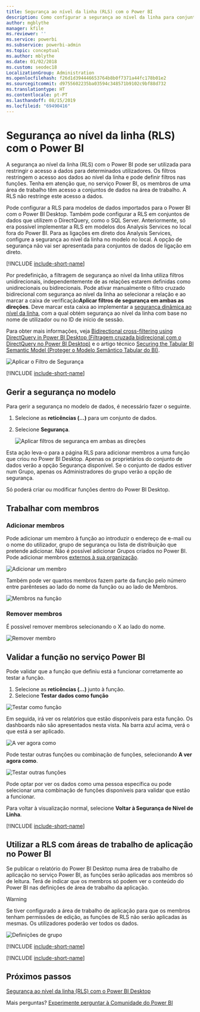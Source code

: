 ```yaml
---
title: Segurança ao nível da linha (RLS) com o Power BI
description: Como configurar a segurança ao nível da linha para conjuntos de dados importados, e DirectQuery, no serviço Power BI.
author: mgblythe
manager: kfile
ms.reviewer: ''
ms.service: powerbi
ms.subservice: powerbi-admin
ms.topic: conceptual
ms.author: mblythe
ms.date: 01/02/2018
ms.custom: seodec18
LocalizationGroup: Administration
ms.openlocfilehash: f26d1d394446653764b8b0f7371a44fc178b01e2
ms.sourcegitcommit: d9755602235ba03594c348571b9102c9bf88d732
ms.translationtype: HT
ms.contentlocale: pt-PT
ms.lasthandoff: 08/15/2019
ms.locfileid: "69490416"
---
```

# <a name="row-level-security-rls-with-power-bi"></a>Segurança ao nível da linha (RLS) com o Power BI

A segurança ao nível da linha (RLS) com o Power BI pode ser utilizada para restringir o acesso a dados para determinados utilizadores. Os filtros restringem o acesso aos dados ao nível da linha e pode definir filtros nas funções. Tenha em atenção que, no serviço Power BI, os membros de uma área de trabalho têm acesso a conjuntos de dados na área de trabalho. A RLS não restringe este acesso a dados.

Pode configurar a RLS para modelos de dados importados para o Power BI com o Power BI Desktop. Também pode configurar a RLS em conjuntos de dados que utilizem o DirectQuery, como o SQL Server. Anteriormente, só era possível implementar a RLS em modelos dos Analysis Services no local fora do Power BI. Para as ligações em direto dos Analysis Services, configure a segurança ao nível da linha no modelo no local. A opção de segurança não vai ser apresentada para conjuntos de dados de ligação em direto.

[!INCLUDE [include-short-name](./includes/rls-desktop-define-roles.md)]

Por predefinição, a filtragem de segurança ao nível da linha utiliza filtros unidirecionais, independentemente de as relações estarem definidas como unidirecionais ou bidirecionais. Pode ativar manualmente o filtro cruzado bidirecional com segurança ao nível da linha ao selecionar a relação e ao marcar a caixa de verificação**Aplicar filtros de segurança em ambas as direções**. Deve marcar esta caixa ao implementar a [segurança dinâmica ao nível da linha](https://docs.microsoft.com/sql/analysis-services/tutorial-tabular-1200/supplemental-lesson-implement-dynamic-security-by-using-row-filters), com a qual obtém segurança ao nível da linha com base no nome de utilizador ou no ID de início de sessão.

Para obter mais informações, veja [Bidirectional cross-filtering using DirectQuery in Power BI Desktop (Filtragem cruzada bidirecional com o DirectQuery no Power BI Desktop)](desktop-bidirectional-filtering.md) e o artigo técnico [Securing the Tabular BI Semantic Model (Proteger o Modelo Semântico Tabular do BI)](http://download.microsoft.com/download/D/2/0/D20E1C5F-72EA-4505-9F26-FEF9550EFD44/Securing%20the%20Tabular%20BI%20Semantic%20Model.docx).

![Aplicar o Filtro de Segurança](media/service-admin-rls/rls-apply-security-filter.png)


[!INCLUDE [include-short-name](./includes/rls-desktop-view-as-roles.md)]

## <a name="manage-security-on-your-model"></a>Gerir a segurança no modelo

Para gerir a segurança no modelo de dados, é necessário fazer o seguinte.

1. Selecione as **reticências (...)** para um conjunto de dados.
2. Selecione **Segurança**.
   
   ![Aplicar filtros de segurança em ambas as direções](media/service-admin-rls/rls-security.png)

Esta ação leva-o para a página RLS para adicionar membros a uma função que criou no Power BI Desktop. Apenas os proprietários do conjunto de dados verão a opção Segurança disponível. Se o conjunto de dados estiver num Grupo, apenas os Administradores do grupo verão a opção de segurança. 

Só poderá criar ou modificar funções dentro do Power BI Desktop.

## <a name="working-with-members"></a>Trabalhar com membros

### <a name="add-members"></a>Adicionar membros

Pode adicionar um membro à função ao introduzir o endereço de e-mail ou o nome do utilizador, grupo de segurança ou lista de distribuição que pretende adicionar. Não é possível adicionar Grupos criados no Power BI. Pode adicionar membros [externos à sua organização](whitepaper-azure-b2b-power-bi.md#data-security-for-external-partners).

![Adicionar um membro](media/service-admin-rls/rls-add-member.png)

Também pode ver quantos membros fazem parte da função pelo número entre parênteses ao lado do nome da função ou ao lado de Membros.

![Membros na função](media/service-admin-rls/rls-member-count.png)

### <a name="remove-members"></a>Remover membros

É possível remover membros selecionando o X ao lado do nome. 

![Remover membro](media/service-admin-rls/rls-remove-member.png)

## <a name="validating-the-role-within-the-power-bi-service"></a>Validar a função no serviço Power BI

Pode validar que a função que definiu está a funcionar corretamente ao testar a função. 

1. Selecione as **reticências (...)** junto à função.
2. Selecione **Testar dados como função**

![Testar como função](media/service-admin-rls/rls-test-role.png)

Em seguida, irá ver os relatórios que estão disponíveis para esta função. Os dashboards não são apresentados nesta vista. Na barra azul acima, verá o que está a ser aplicado.

![A ver agora como <role>](media/service-admin-rls/rls-test-role2.png)

Pode testar outras funções ou combinação de funções, selecionando **A ver agora como**.

![Testar outras funções](media/service-admin-rls/rls-test-role3.png)

Pode optar por ver os dados como uma pessoa específica ou pode selecionar uma combinação de funções disponíveis para validar que estão a funcionar. 

Para voltar à visualização normal, selecione **Voltar à Segurança de Nível de Linha**.

[!INCLUDE [include-short-name](./includes/rls-usernames.md)]

## <a name="using-rls-with-app-workspaces-in-power-bi"></a>Utilizar a RLS com áreas de trabalho de aplicação no Power BI

Se publicar o relatório do Power BI Desktop numa área de trabalho de aplicação no serviço Power BI, as funções serão aplicadas aos membros só de leitura. Terá de indicar que os membros só podem ver o conteúdo do Power BI nas definições de área de trabalho da aplicação.

> [!WARNING]
> Se tiver configurado a área de trabalho de aplicação para que os membros tenham permissões de edição, as funções de RLS não serão aplicadas às mesmas. Os utilizadores poderão ver todos os dados.

![Definições de grupo](media/service-admin-rls/rls-group-settings.png)

[!INCLUDE [include-short-name](./includes/rls-limitations.md)]

[!INCLUDE [include-short-name](./includes/rls-faq.md)]

## <a name="next-steps"></a>Próximos passos
[Segurança ao nível da linha (RLS) com o Power BI Desktop](desktop-rls.md)  

Mais perguntas? [Experimente perguntar à Comunidade do Power BI](http://community.powerbi.com/)

